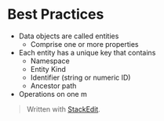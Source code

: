 
# Best Practices

- Data objects are called entities
	- Comprise one or more properties
- Each entity has a unique key that contains
	- Namespace
	- Entity Kind
	- Identifier (string or numeric ID)
	- Ancestor path
- Operations on one m

> Written with [StackEdit](https://stackedit.io/).
<!--stackedit_data:
eyJoaXN0b3J5IjpbMTgwMDQ0MzIzMV19
-->